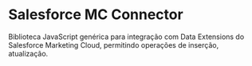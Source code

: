 # Salesforce MC Connector

Biblioteca JavaScript genérica para integração com Data Extensions do Salesforce Marketing Cloud, permitindo operações de inserção, atualização.